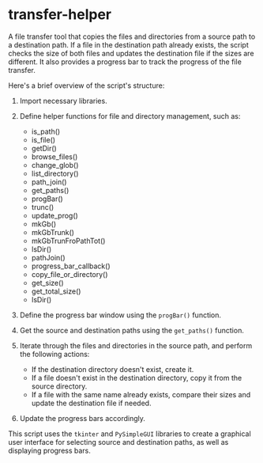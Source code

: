 # transfer-helper
A file transfer tool that copies the files and directories from a source path to a destination path.  If a file in the destination path already exists, the script checks the size of both files and updates the destination file if the sizes are different. It also provides a progress bar to track the progress of the file transfer.

Here's a brief overview of the script's structure:

1. Import necessary libraries.
2. Define helper functions for file and directory management, such as:
   - is_path()
   - is_file()
   - getDir()
   - browse_files()
   - change_glob()
   - list_directory()
   - path_join()
   - get_paths()
   - progBar()
   - trunc()
   - update_prog()
   - mkGb()
   - mkGbTrunk()
   - mkGbTrunFroPathTot()
   - lsDir()
   - pathJoin()
   - progress_bar_callback()
   - copy_file_or_directory()
   - get_size()
   - get_total_size()
   - lsDir()

3. Define the progress bar window using the `progBar()` function.
4. Get the source and destination paths using the `get_paths()` function.
5. Iterate through the files and directories in the source path, and perform the following actions:
   - If the destination directory doesn't exist, create it.
   - If a file doesn't exist in the destination directory, copy it from the source directory.
   - If a file with the same name already exists, compare their sizes and update the destination file if needed.
   
6. Update the progress bars accordingly.

This script uses the `tkinter` and `PySimpleGUI` libraries to create a graphical user interface for selecting source and destination paths, as well as displaying progress bars.
